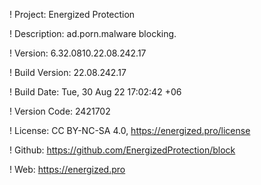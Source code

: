 ! Project: Energized Protection

! Description: ad.porn.malware blocking.

! Version: 6.32.0810.22.08.242.17

! Build Version: 22.08.242.17

! Build Date: Tue, 30 Aug 22 17:02:42 +06

! Version Code: 2421702

! License: CC BY-NC-SA 4.0, https://energized.pro/license

! Github: https://github.com/EnergizedProtection/block

! Web: https://energized.pro
